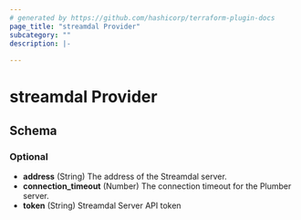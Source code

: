 ```yaml
---
# generated by https://github.com/hashicorp/terraform-plugin-docs
page_title: "streamdal Provider"
subcategory: ""
description: |-
  
---
```


# streamdal Provider





<!-- schema generated by tfplugindocs -->
## Schema

### Optional

- **address** (String) The address of the Streamdal server.
- **connection_timeout** (Number) The connection timeout for the Plumber server.
- **token** (String) Streamdal Server API token
